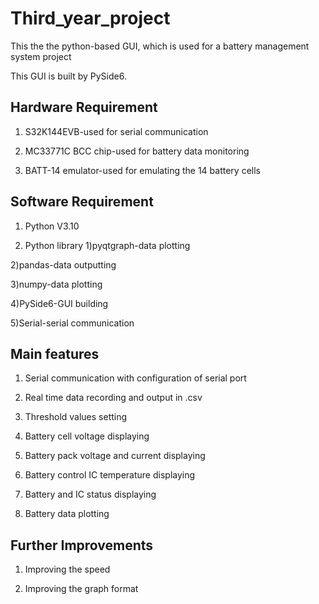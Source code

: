 # Third_year_project
This the the python-based GUI, which is used for a battery management system project

This GUI is built by PySide6.

## Hardware Requirement
1. S32K144EVB-used for serial communication

2. MC33771C BCC chip-used for battery data monitoring

3. BATT-14 emulator-used for emulating the 14 battery cells

## Software Requirement
1. Python V3.10

2. Python library
 1)pyqtgraph-data plotting

 2)pandas-data outputting

 3)numpy-data plotting

 4)PySide6-GUI building

 5)Serial-serial communication
 
## Main features
1. Serial communication with configuration of serial port

2. Real time data recording and output in .csv

3. Threshold values setting

4. Battery cell voltage displaying

5. Battery pack voltage and current displaying

6. Battery control IC temperature displaying

7. Battery and IC status displaying

8. Battery data plotting

## Further Improvements
1. Improving the speed

2. Improving the graph format
